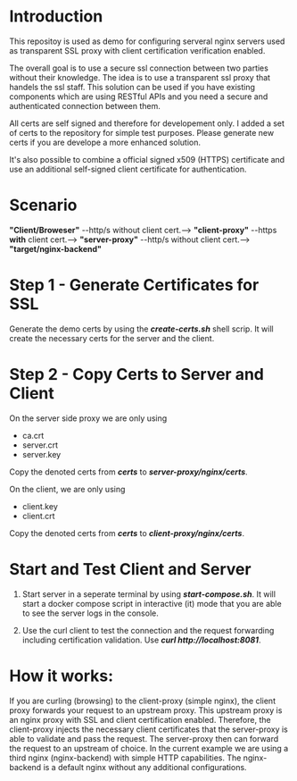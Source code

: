 # Introduction
This repositoy is used as demo for configuring serveral nginx servers used as transparent SSL proxy with client certification verification enabled.

The overall goal is to use a secure ssl connection between two parties without their knowledge. The idea is to use a transparent ssl proxy that handels the ssl staff. This solution can be used if you have existing components which are using RESTful APIs and you need a secure and authenticated connection between them.

All certs are self signed and therefore for developement only. I added a set of certs to the repository for simple test purposes. Please generate new certs if you are develope a more enhanced solution.

It's also possible to combine a official signed x509 (HTTPS) certificate and use an additional self-signed client certificate for authentication.

# Scenario
**"Client/Broweser"** --http/s without client cert.--> **"client-proxy"** --https **with** client cert.--> **"server-proxy"** --http/s without client cert.--> **"target/nginx-backend"**

# Step 1 - Generate Certificates for SSL
Generate the demo certs by using the ***create-certs.sh*** shell scrip. It will create the necessary certs for the server and the client.

# Step 2 - Copy Certs to  Server and Client
On the server side proxy we are only using 
- ca.crt
- server.crt
- server.key

Copy the denoted certs from ***certs*** to ***server-proxy/nginx/certs***.

On the client, we are only using 
- client.key
- client.crt

Copy the denoted certs from ***certs*** to ***client-proxy/nginx/certs***.

# Start and Test Client and Server
1. Start server in a seperate terminal by using ***start-compose.sh***. It will start a docker compose script in interactive (it) mode that you are able to see the server logs in the console.

2. Use the curl client to test the connection and the request forwarding including certification validation.
Use ***curl http://localhost:8081***.

# How it works:
If you are curling (browsing) to the client-proxy (simple nginx), the client proxy forwards your request to an upstream proxy. This upstream proxy is an nginx proxy with SSL and client certification enabled. Therefore, the client-proxy injects the necessary client certificates that the server-proxy is able to validate and pass the request. The server-proxy then can forward the request to an upstream of choice. In the current example we are using a third nginx (nginx-backend) with simple HTTP capabilities. The nginx-backend is a default nginx without any additional configurations. 
